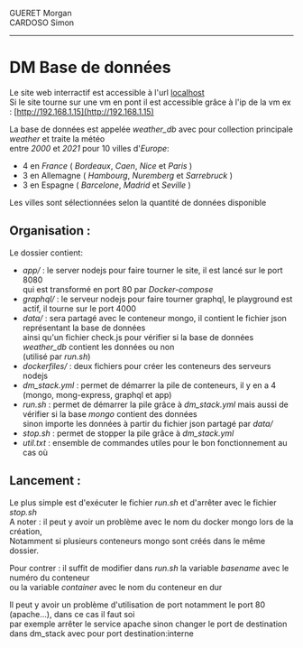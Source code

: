 GUERET Morgan  
CARDOSO Simon  

***

# DM Base de données


Le site web interractif est accessible à l'url [localhost](http://localhost)  
Si le site tourne sur une vm en pont il est accessible grâce à l'ip de la vm ex : [http://192.168.1.15](http://192.168.1.15)  
  
La base de données est appelée *weather_db* avec pour collection principale *weather* et traite la météo  
entre *2000* et *2021* pour 10 villes d'*Europe*:
- 4 en *France* ( *Bordeaux*, *Caen*, *Nice* et *Paris* )
- 3 en Allemagne ( *Hambourg*, *Nuremberg* et *Sarrebruck* )
- 3 en Espagne ( *Barcelone*, *Madrid* et *Seville* )

Les villes sont sélectionnées selon la quantité de données disponible

## Organisation :

Le dossier contient:
- *app/* : le server nodejs pour faire tourner le site, il est lancé sur le port 8080  
qui est transformé en port 80 par *Docker-compose*
- *graphql/* : le serveur nodejs pour faire tourner graphql, le playground est actif, il tourne sur le port 4000
- *data/* : sera partagé avec le conteneur mongo, il contient le fichier json représentant la base de données  
ainsi qu'un fichier check.js pour vérifier si la base de données *weather_db* contient les données ou non  
(utilisé par *run.sh*)
- *dockerfiles/* : deux fichiers pour créer les conteneurs des serveurs nodejs
- *dm_stack.yml* : permet de démarrer la pile de conteneurs, il y en a 4 (mongo, mong-express, graphql et app)
- *run.sh* : permet de démarrer la pile grâce à *dm_stack.yml* mais aussi de vérifier si la base *mongo* contient des données  
sinon importe les données à partir du fichier json partagé par *data/*
- *stop.sh* : permet de stopper la pile grâce à *dm_stack.yml*
- *util.txt* : ensemble de commandes utiles pour  le bon fonctionnement au cas où

## Lancement :

Le plus simple est d'exécuter le fichier *run.sh* et d'arrêter avec le fichier *stop.sh*  
A noter : il peut y avoir un problème avec le nom du docker mongo lors de la création,  
Notamment si plusieurs conteneurs mongo sont créés dans le même dossier.

Pour contrer : il suffit de modifier dans *run.sh* la variable *basename* avec le numéro du conteneur  
ou la variable *container* avec le nom du conteneur en dur

Il peut y avoir un problème d'utilisation de port notamment le port 80 (apache...), dans ce cas il faut soi  
par exemple arrêter le service apache sinon changer le port de destination dans dm_stack avec pour port destination:interne
